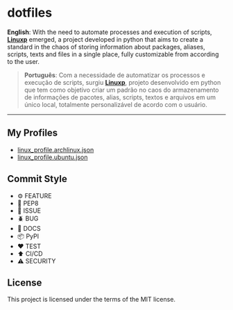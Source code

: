 # dotfiles

**English**: With the need to automate processes and execution of scripts, **[Linuxp](https://github.com/MyLinuxProfile/linux-profile)** emerged, a project developed in python that aims to create a standard in the chaos of storing information about packages, aliases, scripts, texts and files in a single place, fully customizable from according to the user.

> **Português**: Com a necessidade de automatizar os processos e execução de scripts, surgiu **[Linuxp](https://github.com/MyLinuxProfile/linux-profile)**, projeto desenvolvido em python que tem como objetivo criar um padrão no caos do armazenamento de informações de pacotes, alias, scripts, textos e arquivos em um único local, totalmente personalizável de acordo com o usuário.

---

## My Profiles

- [linux_profile.archlinux.json](https://github.com/FernandoCelmer/dotfiles/blob/master/linux-archlinux/linux_profile.archlinux.json)
- [linux_profile.ubuntu.json](https://github.com/FernandoCelmer/dotfiles/blob/master/linux-ubuntu/linux_profile.ubuntu.json)

## Commit Style

- ⚙️ FEATURE
- 📝 PEP8
- 📌 ISSUE
- 🪲 BUG
- 📘 DOCS
- 📦 PyPI
- ❤️️ TEST
- ⬆️ CI/CD
- ⚠️ SECURITY

## License

This project is licensed under the terms of the MIT license.
